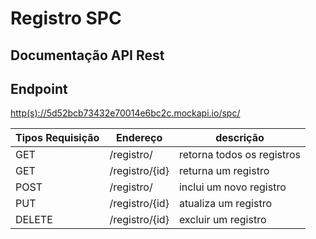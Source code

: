 # Registro SPC


## Documentação API Rest


## Endpoint
[http(s)://5d52bcb73432e70014e6bc2c.mockapi.io/spc/](http(s)://5d52bcb73432e70014e6bc2c.mockapi.io/spc/)

Tipos Requisição | Endereço | descrição
-----------------|----------|------------------
GET | /registro/ | retorna todos os registros
GET | /registro/{id} | returna um registro
POST | /registro/ | inclui um novo registro
PUT | /registro/{id} | atualiza um registro
DELETE | /registro/{id} | excluir um registro
